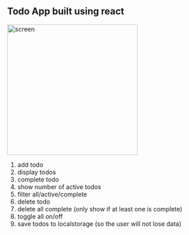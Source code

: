 ## Todo App built using react

<img src="https://i.imgur.com/ijeNq8G.png" width="300" alt="screen" border="0">

1. add todo
2. display todos
3. complete todo
4. show number of active todos
5. filter all/active/complete
6. delete todo
7. delete all complete (only show if at least one is complete)
8. toggle all on/off
9. save todos to localstorage (so the user will not lose data)
